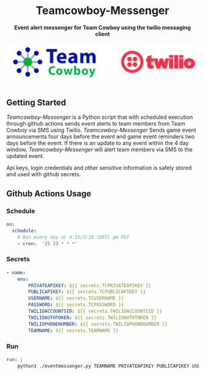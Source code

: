 <div align="center">

# Teamcowboy-Messenger

**Event alert messenger for Team Cowboy using the twilio messaging client**

<!-- ![Development Branch Status]() -->
<!-- ![Periodic External Test Status]() -->
<!-- [![PyPI version](https://badge.fury.io/py/python-teamcowboy-api.svg)](https://badge.fury.io/py/python-teamcowboy-api)
![Main Branch Status](https://github.com/KCNilssen/TeamCowboyApi-Python/actions/workflows/build-and-test.yml/badge.svg?event=push)
![PyPI - Python Version](https://img.shields.io/pypi/pyversions/python-teamcowboy-api)
![GitHub](https://img.shields.io/github/license/KCNilssen/TeamCowboyApi-Python) -->

![Logos](.github/images/tctwlogo.png)

<div align="left">

## Getting Started

*Teamcowboy-Messenger* is a Python script that with scheduled execution through github actions sends event alerts to team members from Team Cowboy via SMS using Twilio. *Teamcowboy-Messenger* Sends game event announcements four days before the event and game event reminders two days before the event. If there is an update to any event within the 4 day window, *Teamcowboy-Messenger* will alert team members via SMS to the updated event. 

Api keys, login credentials and other sensitive information is safely stored and used with github secrets.


<div align="center">


<div align="left">


## Github Actions Usage

### Schedule
```yml
on:
  schedule:
    # Run every day at 4:25/3:25 (DST) pm PST
    - cron:  '25 23 * * *'
```
### Secrets
```yml
- name: 
    env:
        PRIVATEAPIKEY: ${{ secrets.TCPRIVATEAPIKEY }}
        PUBLICAPIKEY: ${{ secrets.TCPUBLICAPIKEY }} 
        USERNAME: ${{ secrets.TCUSERNAME }}
        PASSWORD: ${{ secrets.TCPASSWORD }}
        TWILIOACCOUNTSID: ${{ secrets.TWILIOACCOUNTSID }}
        TWILIOAUTHTOKEN: ${{ secrets.TWILIOAUTHTOKEN }}
        TWILIOPHONENUMBER: ${{ secrets.TWILIOPHONENUMBER }}
        TEAMNAME: ${{ secrets.TEAMNAME }}
```

### Run
```yml
run: |
    python3 ./eventmessenger.py TEAMNAME PRIVATEAPIKEY PUBLICAPIKEY USERNAME PASSWORD TWILIOACCOUNTSID TWILIOAUTHTOKEN TWILIOPHONENUMBER
```